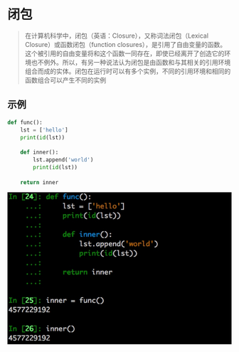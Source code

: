# 闭包

> 在计算机科学中，闭包（英语：Closure），又称词法闭包（Lexical Closure）或函数闭包（function closures），是引用了自由变量的函数。这个被引用的自由变量将和这个函数一同存在，即使已经离开了创造它的环境也不例外。所以，有另一种说法认为闭包是由函数和与其相关的引用环境组合而成的实体。闭包在运行时可以有多个实例，不同的引用环境和相同的函数组合可以产生不同的实例


## 示例

```python
def func():
    lst = ['hello']
    print(id(lst))

    def inner():
        lst.append('world')
        print(id(lst))

    return inner
```

![](./_image/2017-05-09-11-36-53.jpg)



